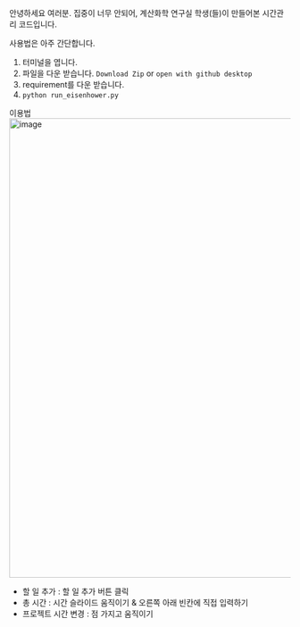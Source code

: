 안녕하세요 여러분.
집중이 너무 안되어, 계산화학 연구실 학생(들)이 만들어본 시간관리 코드입니다.

사용법은 아주 간단합니다.

1. 터미널을 엽니다.
2. 파일을 다운 받습니다. `Download Zip` or `open with github desktop`
3. requirement를 다운 받습니다.
4. `python run_eisenhower.py`

이용법 
<img width="823" alt="image" src="https://github.com/user-attachments/assets/8043cd64-5b9c-478b-9a5c-1bc974e074de" />

* 할 일 추가 : 할 일 추가 버튼 클릭
* 총 시간 : 시간 슬라이드 움직이기 & 오른쪽 아래 빈칸에 직접 입력하기
* 프로젝트 시간 변경 : 점 가지고 움직이기

